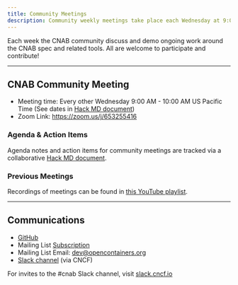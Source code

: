 ```yaml
---
title: Community Meetings
description: Community weekly meetings take place each Wednesday at 9:00am US Pacific
---
```


Each week the CNAB community discuss and demo ongoing work around the CNAB spec and related tools. All are welcome to participate and contribute!

---

## CNAB Community Meeting

* Meeting time: Every other Wednesday 9:00 AM - 10:00 AM US Pacific Time (See dates in [Hack MD document](https://hackmd.io/s/SyGcBcwQ4#))
* Zoom Link: https://zoom.us/j/653255416


### Agenda & Action Items

Agenda notes and action items for community meetings are tracked via a collaborative [Hack MD document](https://hackmd.io/s/SyGcBcwQ4#).

### Previous Meetings

Recordings of meetings can be found in [this YouTube playlist](https://www.youtube.com/playlist?list=PLL6BzOBDywQeaaKFZkdt10JTZr5BxjQvQ).

---

## Communications

* [GitHub](https://github.com/deislabs/cnab-spec)
* Mailing List [Subscription](https://groups.google.com/a/opencontainers.org/forum/#!forum/dev)
* Mailing List Email: [dev@opencontainers.org](mailto:dev@opencontainers.org)
* [Slack channel](https://cloud-native.slack.com/messages/CEX1W7WMD/)  (via CNCF) 

For invites to the #cnab Slack channel, visit [slack.cncf.io](https://slack.cncf.io)
